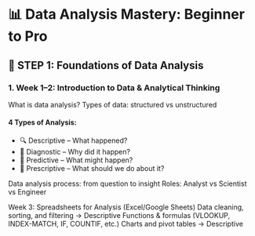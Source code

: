# 📊 Data Analysis Mastery: Beginner to Pro


## 🧱 STEP 1: Foundations of Data Analysis
### 1. Week 1–2: Introduction to Data & Analytical Thinking
What is data analysis?
Types of data: structured vs unstructured
#### 4 Types of Analysis:
- 🔍 Descriptive – What happened?
- 🧭 Diagnostic – Why did it happen?
- 🔮 Predictive – What might happen?
- 🧠 Prescriptive – What should we do about it?


Data analysis process: from question to insight
Roles: Analyst vs Scientist vs Engineer

Week 3: Spreadsheets for Analysis (Excel/Google Sheets)
Data cleaning, sorting, and filtering → Descriptive
Functions & formulas (VLOOKUP, INDEX-MATCH, IF, COUNTIF, etc.)
Charts and pivot tables → Descriptive
